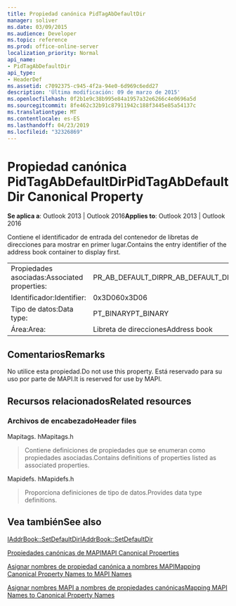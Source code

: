 ```yaml
---
title: Propiedad canónica PidTagAbDefaultDir
manager: soliver
ms.date: 03/09/2015
ms.audience: Developer
ms.topic: reference
ms.prod: office-online-server
localization_priority: Normal
api_name:
- PidTagAbDefaultDir
api_type:
- HeaderDef
ms.assetid: c7092375-c945-4f2a-94e0-6d969c6edd27
description: 'Última modificación: 09 de marzo de 2015'
ms.openlocfilehash: 0f2b1e9c38b995e84a1957a32e6266c4e0696a5d
ms.sourcegitcommit: 8fe462c32b91c87911942c188f3445e85a54137c
ms.translationtype: MT
ms.contentlocale: es-ES
ms.lasthandoff: 04/23/2019
ms.locfileid: "32326869"
---
```

# <a name="pidtagabdefaultdir-canonical-property"></a><span data-ttu-id="e22fe-103">Propiedad canónica PidTagAbDefaultDir</span><span class="sxs-lookup"><span data-stu-id="e22fe-103">PidTagAbDefaultDir Canonical Property</span></span>

  
  
<span data-ttu-id="e22fe-104">**Se aplica a**: Outlook 2013 | Outlook 2016</span><span class="sxs-lookup"><span data-stu-id="e22fe-104">**Applies to**: Outlook 2013 | Outlook 2016</span></span> 
  
<span data-ttu-id="e22fe-105">Contiene el identificador de entrada del contenedor de libretas de direcciones para mostrar en primer lugar.</span><span class="sxs-lookup"><span data-stu-id="e22fe-105">Contains the entry identifier of the address book container to display first.</span></span> 
  
|||
|:-----|:-----|
|<span data-ttu-id="e22fe-106">Propiedades asociadas:</span><span class="sxs-lookup"><span data-stu-id="e22fe-106">Associated properties:</span></span>  <br/> |<span data-ttu-id="e22fe-107">PR_AB_DEFAULT_DIR</span><span class="sxs-lookup"><span data-stu-id="e22fe-107">PR_AB_DEFAULT_DIR</span></span>  <br/> |
|<span data-ttu-id="e22fe-108">Identificador:</span><span class="sxs-lookup"><span data-stu-id="e22fe-108">Identifier:</span></span>  <br/> |<span data-ttu-id="e22fe-109">0x3D06</span><span class="sxs-lookup"><span data-stu-id="e22fe-109">0x3D06</span></span>  <br/> |
|<span data-ttu-id="e22fe-110">Tipo de datos:</span><span class="sxs-lookup"><span data-stu-id="e22fe-110">Data type:</span></span>  <br/> |<span data-ttu-id="e22fe-111">PT_BINARY</span><span class="sxs-lookup"><span data-stu-id="e22fe-111">PT_BINARY</span></span>  <br/> |
|<span data-ttu-id="e22fe-112">Área:</span><span class="sxs-lookup"><span data-stu-id="e22fe-112">Area:</span></span>  <br/> |<span data-ttu-id="e22fe-113">Libreta de direcciones</span><span class="sxs-lookup"><span data-stu-id="e22fe-113">Address book</span></span>  <br/> |
   
## <a name="remarks"></a><span data-ttu-id="e22fe-114">Comentarios</span><span class="sxs-lookup"><span data-stu-id="e22fe-114">Remarks</span></span>

<span data-ttu-id="e22fe-115">No utilice esta propiedad.</span><span class="sxs-lookup"><span data-stu-id="e22fe-115">Do not use this property.</span></span> <span data-ttu-id="e22fe-116">Está reservado para su uso por parte de MAPI.</span><span class="sxs-lookup"><span data-stu-id="e22fe-116">It is reserved for use by MAPI.</span></span>
  
## <a name="related-resources"></a><span data-ttu-id="e22fe-117">Recursos relacionados</span><span class="sxs-lookup"><span data-stu-id="e22fe-117">Related resources</span></span>

### <a name="header-files"></a><span data-ttu-id="e22fe-118">Archivos de encabezado</span><span class="sxs-lookup"><span data-stu-id="e22fe-118">Header files</span></span>

<span data-ttu-id="e22fe-119">Mapitags. h</span><span class="sxs-lookup"><span data-stu-id="e22fe-119">Mapitags.h</span></span>
  
> <span data-ttu-id="e22fe-120">Contiene definiciones de propiedades que se enumeran como propiedades asociadas.</span><span class="sxs-lookup"><span data-stu-id="e22fe-120">Contains definitions of properties listed as associated properties.</span></span>
    
<span data-ttu-id="e22fe-121">Mapidefs. h</span><span class="sxs-lookup"><span data-stu-id="e22fe-121">Mapidefs.h</span></span>
  
> <span data-ttu-id="e22fe-122">Proporciona definiciones de tipo de datos.</span><span class="sxs-lookup"><span data-stu-id="e22fe-122">Provides data type definitions.</span></span>
    
## <a name="see-also"></a><span data-ttu-id="e22fe-123">Vea también</span><span class="sxs-lookup"><span data-stu-id="e22fe-123">See also</span></span>



[<span data-ttu-id="e22fe-124">IAddrBook::SetDefaultDir</span><span class="sxs-lookup"><span data-stu-id="e22fe-124">IAddrBook::SetDefaultDir</span></span>](iaddrbook-setdefaultdir.md)


[<span data-ttu-id="e22fe-125">Propiedades canónicas de MAPI</span><span class="sxs-lookup"><span data-stu-id="e22fe-125">MAPI Canonical Properties</span></span>](mapi-canonical-properties.md)
  
[<span data-ttu-id="e22fe-126">Asignar nombres de propiedad canónica a nombres MAPI</span><span class="sxs-lookup"><span data-stu-id="e22fe-126">Mapping Canonical Property Names to MAPI Names</span></span>](mapping-canonical-property-names-to-mapi-names.md)
  
[<span data-ttu-id="e22fe-127">Asignar nombres MAPI a nombres de propiedades canónicas</span><span class="sxs-lookup"><span data-stu-id="e22fe-127">Mapping MAPI Names to Canonical Property Names</span></span>](mapping-mapi-names-to-canonical-property-names.md)

